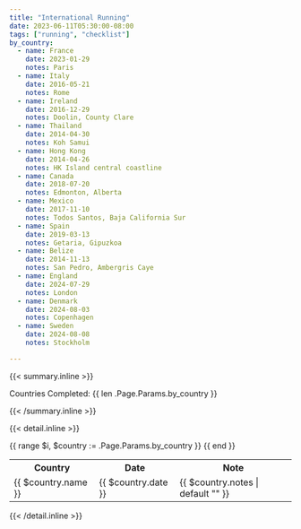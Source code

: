 ```yaml
---
title: "International Running"
date: 2023-06-11T05:30:00-08:00
tags: ["running", "checklist"]
by_country:
  - name: France
    date: 2023-01-29
    notes: Paris
  - name: Italy
    date: 2016-05-21
    notes: Rome
  - name: Ireland
    date: 2016-12-29
    notes: Doolin, County Clare
  - name: Thailand
    date: 2014-04-30
    notes: Koh Samui
  - name: Hong Kong
    date: 2014-04-26
    notes: HK Island central coastline
  - name: Canada
    date: 2018-07-20
    notes: Edmonton, Alberta
  - name: Mexico
    date: 2017-11-10
    notes: Todos Santos, Baja California Sur
  - name: Spain
    date: 2019-03-13
    notes: Getaria, Gipuzkoa
  - name: Belize
    date: 2014-11-13
    notes: San Pedro, Ambergris Caye
  - name: England
    date: 2024-07-29
    notes: London
  - name: Denmark
    date: 2024-08-03
    notes: Copenhagen
  - name: Sweden
    date: 2024-08-08
    notes: Stockholm

---
```

{{< summary.inline >}}
<p>Countries Completed: {{ len .Page.Params.by_country }}</p>
{{< /summary.inline >}}
<!--more-->

{{< detail.inline >}}

<table>
  <tr>
    <th>Country</th>
    <th>Date</th>
    <th>Note</th>
  </tr>
  {{ range $i, $country := .Page.Params.by_country }}
    <tr>
      <td>{{ $country.name }}</td>
      <td>{{ $country.date }}</td>
      <td>{{ $country.notes | default "" }}</td>
    </tr>
  {{ end }}

</table>
{{< /detail.inline >}}

